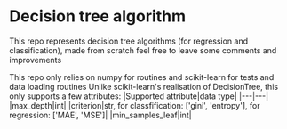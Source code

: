 # Decision tree algorithm
This repo represents decision tree algorithms (for regression and classification), made from scratch
feel free to leave some comments and improvements

This repo only relies on numpy for routines and scikit-learn for tests and data loading routines
Unlike scikit-learn's realisation of DecisionTree, this only supports a few attributes:
|Supported attribute|data type|
|---|---|
|max_depth|int|
|criterion|str, for classfification: ['gini', 'entropy'], for regression: ['MAE', 'MSE']|
|min_samples_leaf|int|